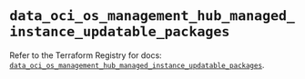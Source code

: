 # `data_oci_os_management_hub_managed_instance_updatable_packages`

Refer to the Terraform Registry for docs: [`data_oci_os_management_hub_managed_instance_updatable_packages`](https://registry.terraform.io/providers/hashicorp/oci/7.19.0/docs/data-sources/os_management_hub_managed_instance_updatable_packages).
